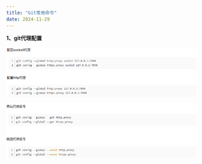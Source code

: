 ```yaml
---
title: "Git常用命令"
date: 2024-11-29
---
```


**1、git代理配置**

![image-20241130154928980](..\img\image-20241130154738335.png)

![image-20241130154958355](..\img\image-20241130154958355.png)